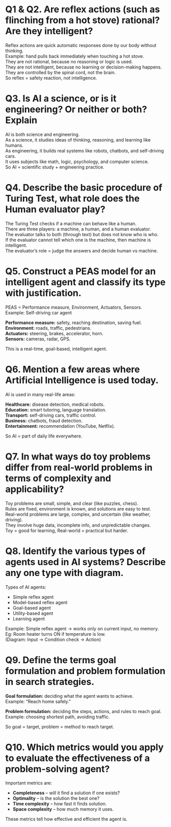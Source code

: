 # Q1 & Q2. Are reflex actions (such as flinching from a hot stove) rational? Are they intelligent?

Reflex actions are quick automatic responses done by our body without thinking.  
Example: hand pulls back immediately when touching a hot stove.  
They are not rational, because no reasoning or logic is used.  
They are not intelligent, because no learning or decision-making happens.  
They are controlled by the spinal cord, not the brain.  
So reflex = safety reaction, not intelligence.

# Q3. Is AI a science, or is it engineering? Or neither or both? Explain

AI is both science and engineering.  
As a science, it studies ideas of thinking, reasoning, and learning like humans.  
As engineering, it builds real systems like robots, chatbots, and self-driving cars.  
It uses subjects like math, logic, psychology, and computer science.  
So AI = scientific study + engineering practice.

# Q4. Describe the basic procedure of Turing Test, what role does the Human evaluator play?

The Turing Test checks if a machine can behave like a human.  
There are three players: a machine, a human, and a human evaluator.  
The evaluator talks to both (through text) but does not know who is who.  
If the evaluator cannot tell which one is the machine, then machine is intelligent.  
The evaluator’s role = judge the answers and decide human vs machine.

# Q5. Construct a PEAS model for an intelligent agent and classify its type with justification.

PEAS = Performance measure, Environment, Actuators, Sensors.  
Example: Self-driving car agent  

**Performance measure:** safety, reaching destination, saving fuel.  
**Environment:** roads, traffic, pedestrians.  
**Actuators:** steering, brakes, accelerator, horn.  
**Sensors:** cameras, radar, GPS.  

This is a real-time, goal-based, intelligent agent.

# Q6. Mention a few areas where Artificial Intelligence is used today.

AI is used in many real-life areas:  

**Healthcare:** disease detection, medical robots.  
**Education:** smart tutoring, language translation.  
**Transport:** self-driving cars, traffic control.  
**Business:** chatbots, fraud detection.  
**Entertainment:** recommendation (YouTube, Netflix).  

So AI = part of daily life everywhere.

# Q7. In what ways do toy problems differ from real-world problems in terms of complexity and applicability?

Toy problems are small, simple, and clear (like puzzles, chess).  
Rules are fixed, environment is known, and solutions are easy to test.  
Real-world problems are large, complex, and uncertain (like weather, driving).  
They involve huge data, incomplete info, and unpredictable changes.  
Toy = good for learning, Real-world = practical but harder.

# Q8. Identify the various types of agents used in AI systems? Describe any one type with diagram.

Types of AI agents:  

- Simple reflex agent  
- Model-based reflex agent  
- Goal-based agent  
- Utility-based agent  
- Learning agent  

Example: Simple reflex agent → works only on current input, no memory.  
Eg: Room heater turns ON if temperature is low.  
(Diagram: Input → Condition check → Action)

# Q9. Define the terms goal formulation and problem formulation in search strategies.

**Goal formulation:** deciding what the agent wants to achieve.  
Example: “Reach home safely.”  

**Problem formulation:** deciding the steps, actions, and rules to reach goal.  
Example: choosing shortest path, avoiding traffic.  

So goal = target, problem = method to reach target.

# Q10. Which metrics would you apply to evaluate the effectiveness of a problem-solving agent?

Important metrics are:  

- **Completeness** – will it find a solution if one exists?  
- **Optimality** – is the solution the best one?  
- **Time complexity** – how fast it finds solution.  
- **Space complexity** – how much memory it uses.  

These metrics tell how effective and efficient the agent is.
